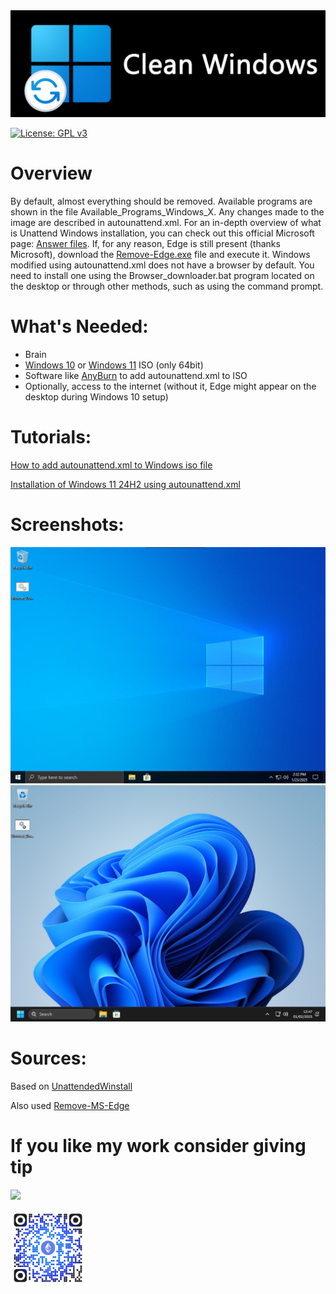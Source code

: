 <img src="Banner.png" width="800">

[![License: GPL v3](https://img.shields.io/badge/License-GPLv3-blue.svg)](https://github.com/MatiDEV-PL/Clean-Windows/blob/main/LICENSE) 

# Overview
By default, almost everything should be removed. Available programs are shown in the file Available_Programs_Windows_X. Any changes made to the image are described in autounattend.xml. For an in-depth overview of what is Unattend Windows installation, you can check out this official Microsoft page: [Answer files](https://learn.microsoft.com/en-us/windows-hardware/manufacture/desktop/update-windows-settings-and-scripts-create-your-own-answer-file-sxs?view=windows-11). If, for any reason, Edge is still present (thanks Microsoft), download the [Remove-Edge.exe](https://github.com/ShadowWhisperer/Remove-MS-Edge/blob/main/Remove-Edge.exe) file and execute it. Windows modified using autounattend.xml does not have a browser by default. You need to install one using the Browser_downloader.bat program located on the desktop or through other methods, such as using the command prompt.
# What's Needed:
* Brain
* [Windows 10](https://www.microsoft.com/software-download/windows10) or [Windows 11](https://www.microsoft.com/software-download/windows11) ISO (only 64bit)
* Software like [AnyBurn](https://www.anyburn.com/download.php) to add autounattend.xml to ISO
* Optionally, access to the internet (without it, Edge might appear on the desktop during Windows 10 setup)

# Tutorials:
[How to add autounattend.xml to Windows iso file](https://youtu.be/qKIFijGB-Ig)

[Installation of Windows 11 24H2 using autounattend.xml](https://youtu.be/5jFbvl3571U)

# Screenshots:

<img src="https://github.com/MatiDEV-PL/Clean-Windows/blob/main/Photo_10.png" width="600">
<img src="https://github.com/MatiDEV-PL/Clean-Windows/blob/main/Photo_11.png" width="600">

# Sources:
Based on [UnattendedWinstall](https://github.com/memstechtips/UnattendedWinstall)

Also used [Remove-MS-Edge](https://github.com/ShadowWhisperer/Remove-MS-Edge?tab=readme-ov-file)


# If you like my work consider giving tip
[<img src="https://liberapay.com/assets/widgets/donate.svg" width="100">](https://liberapay.com/MatiDEV-PL/donate) 

<img src="https://github.com/MatiDEV-PL/Clean-Windows/blob/main/Donate.png" width="120">
